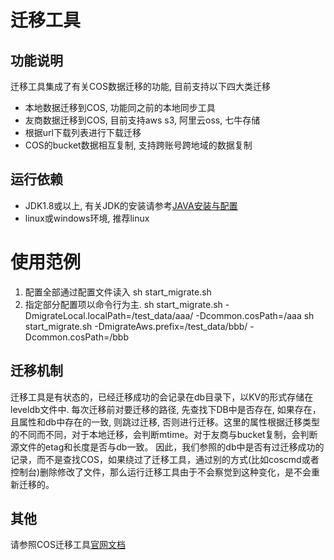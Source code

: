 # 迁移工具

## 功能说明

迁移工具集成了有关COS数据迁移的功能, 目前支持以下四大类迁移
- 本地数据迁移到COS, 功能同之前的本地同步工具
- 友商数据迁移到COS, 目前支持aws s3, 阿里云oss, 七牛存储
- 根据url下载列表进行下载迁移
- COS的bucket数据相互复制, 支持跨账号跨地域的数据复制

## 运行依赖
- JDK1.8或以上, 有关JDK的安装请参考[JAVA安装与配置](https://cloud.tencent.com/document/product/436/10865)
- linux或windows环境, 推荐linux

# 使用范例
1. 配置全部通过配置文件读入
sh start_migrate.sh
2. 指定部分配置项以命令行为主.
sh start_migrate.sh -DmigrateLocal.localPath=/test_data/aaa/ -Dcommon.cosPath=/aaa
sh start_migrate.sh -DmigrateAws.prefix=/test_data/bbb/ -Dcommon.cosPath=/bbb

## 迁移机制

迁移工具是有状态的，已经迁移成功的会记录在db目录下，以KV的形式存储在leveldb文件中. 
每次迁移前对要迁移的路径, 先查找下DB中是否存在, 如果存在，且属性和db中存在的一致, 则跳过迁移, 否则进行迁移。这里的属性根据迁移类型的不同而不同，对于本地迁移，会判断mtime。对于友商与bucket复制，会判断源文件的etag和长度是否与db一致。
因此，我们参照的db中是否有过迁移成功的记录，而不是查找COS，如果绕过了迁移工具，通过别的方式(比如coscmd或者控制台)删除修改了文件，那么运行迁移工具由于不会察觉到这种变化，是不会重新迁移的。

## 其他
请参照COS迁移工具[官网文档](https://cloud.tencent.com/document/product/436/15392)
